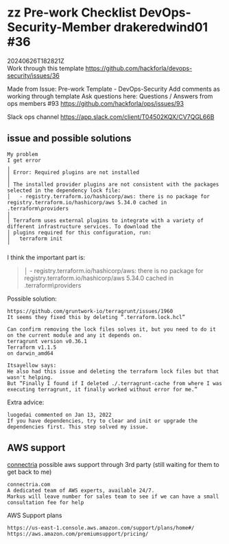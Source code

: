 # zz Pre-work Checklist DevOps-Security-Member drakeredwind01 #36
20240626T182821Z
<br>Work through this template
https://github.com/hackforla/devops-security/issues/36

Made from Issue: Pre-work Template - DevOps-Security
Add comments as working through template
Ask questions here:
Questions / Answers from ops members #93
https://github.com/hackforla/ops/issues/93

Slack ops channel
https://app.slack.com/client/T04502KQX/CV7QGL66B


## issue and possible solutions
```
My problem
I get error 
╷
│ Error: Required plugins are not installed
│
│ The installed provider plugins are not consistent with the packages selected in the dependency lock file:
│   - registry.terraform.io/hashicorp/aws: there is no package for registry.terraform.io/hashicorp/aws 5.34.0 cached in .terraform\providers
│
│ Terraform uses external plugins to integrate with a variety of different infrastructure services. To download the
│ plugins required for this configuration, run:
│   terraform init
╵
```
I think the important part is:
>│   - registry.terraform.io/hashicorp/aws: there is no package for registry.terraform.io/hashicorp/aws 5.34.0 cached in .terraform\providers

Possible solution:
```
https://github.com/gruntwork-io/terragrunt/issues/1960
It seems they fixed this by deleting “.terraform.lock.hcl”

Can confirm removing the lock files solves it, but you need to do it on the current module and any it depends on.
terragrunt version v0.36.1
Terraform v1.1.5
on darwin_amd64

Itsayellow says:
He also had this issue and deleting the terraform lock files but that wasn't helping.
But “Finally I found if I deleted ./.terragrunt-cache from where I was executing terragrunt, it finally worked without error for me.”
```
Extra advice:
```
luogedai commented on Jan 13, 2022
If you have dependencies, try to clear and init or upgrade the dependencies first. This step solved my issue.
```

## AWS support
[connectria](https://www.connectria.com/landing/aws/?utm_medium=cpc&utm_source=google&utm_campaign=[Oct2023]Amazon-AWS&utm_ad_group=AWS-Partners&keyword=aws%20partners&utm_campaign=%5BOct+2023%5D+Amazon+-+AWS&utm_medium=ppc&utm_term=aws%20partners&utm_source=adwords&hsa_grp=157955541521&hsa_acc=5815648820&hsa_tgt=kwd-22077665129&hsa_kw=aws%20partners&hsa_src=g&hsa_mt=b&hsa_cam=20624982663&hsa_ver=3&hsa_ad=676351969839&hsa_net=adwords&gad_source=1&gclid=CjwKCAjw3P-2BhAEEiwA3yPhwGijL5cI2LIx2FpvAN8NhDjj9tQX-dFxhNyTbNU2LxzK1il1KpMi-hoCeY0QAvD_BwE)
possible aws support through 3rd party (still waiting for them to get back to me)
```
connectria.com
A dedicated team of AWS experts, available 24/7.
Markus will leave number for sales team to see if we can have a small consultation fee for help
```


AWS Support plans
```
https://us-east-1.console.aws.amazon.com/support/plans/home#/
https://aws.amazon.com/premiumsupport/pricing/ 
```
